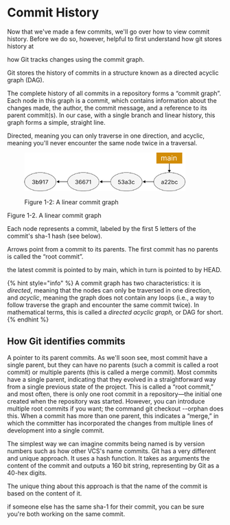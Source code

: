 # Commit History

Now that we've made a few commits, we'll go over how to view commit history. Before we do so, however, helpful to first understand how git stores history at&#x20;





&#x20;how Git tracks changes using the commit graph.&#x20;



Git stores the history of commits in a structure known as a directed acyclic graph (DAG).&#x20;

The complete history of all commits in a repository forms a “commit graph”. Each node in this graph is a commit, which contains information about the changes made, the author, the commit message, and a reference to its parent commit(s). In our case, with a single branch and linear history, this graph forms a simple, straight line.

Directed, meaning you can only traverse in one direction, and acyclic, meaning you'll never encounter the same node twice in a traversal.&#x20;

<figure><img src="../.gitbook/assets/Group 410.png" alt="" width="375"><figcaption><p>Figure 1-2: A linear commit graph</p></figcaption></figure>

Figure 1-2. A linear commit graph

Each node represents a commit, labeled by the first 5 letters of the commit's sha-1 hash (see below).

Arrows point from a commit to its parents. The first commit has no parents is called the “root commit”.

the latest commit is pointed to by main, which in turn is pointed to by HEAD.



{% hint style="info" %}
A commit graph has two characteristics: it is _directed_, meaning that the nodes can only be traversed in one direction, and _acyclic_, meaning the graph does not contain any loops (i.e., a way to follow traverse the graph and encounter the same commit twice). In mathematical terms, this is called a _directed acyclic graph,_ or DAG for short.
{% endhint %}



## How Git identifies commits



A pointer to its parent commits. As we'll soon see, most commit have a single parent, but they can have no parents (such a commit is called a root commit) or multiple parents (this is called a merge commit). Most commits have a single parent, indicating that they evolved in a straightforward way from a single previous state of the project. This is called a “root commit,” and most often, there is only one root commit in a repository—the initial one created when the repository was started. However, you can introduce multiple root commits if you want; the command git checkout --orphan does this. When a commit has more than one parent, this indicates a “merge,” in which the committer has incorporated the changes from multiple lines of development into a single commit.





The simplest way we can imagine commits being named is by version numbers such as how other VCS's name commits. Git has a very different and unique approach. It uses a hash function. It takes as arguments the content of the commit and outputs a 160 bit string, representing by Git as a 40-hex digits.

The unique thing about this approach is that the name of the commit is based on the content of it.

if someone else has the same sha-1 for their commit, you can be sure you're both working on the same commit.
